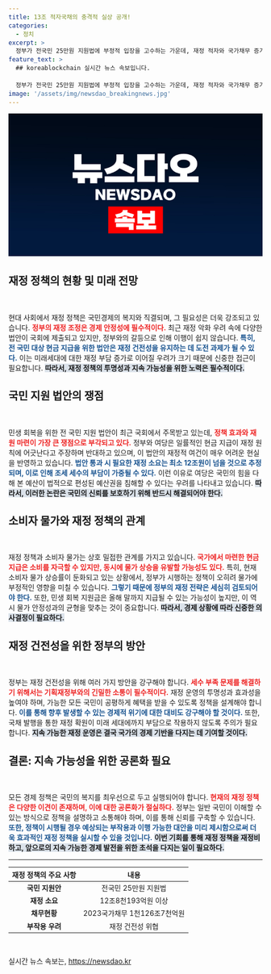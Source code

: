 ```yaml
---
title: 13조 적자국채의 충격적 실상 공개!
categories:
  - 정치
excerpt: >
  정부가 전국민 25만원 지원법에 부정적 입장을 고수하는 가운데, 재정 적자와 국가채무 증가 우려가 커지고 있다. 민생회복지원금 지급이 소비를 자극할지에 대한 논란도 더욱 치열해질 전망이다. 클릭해서 더 알아보세요!
feature_text: >
  ## koreablockchain 실시간 뉴스 속보입니다.

  정부가 전국민 25만원 지원법에 부정적 입장을 고수하는 가운데, 재정 적자와 국가채무 증가 우려가 커지고 있다. 민생회복지원금 지급이 소비를 자극할지에 대한 논란도 더욱 치열해질 전망이다. 클릭해서 더 알아보세요!
image: '/assets/img/newsdao_breakingnews.jpg'
---
```


<p><img src="/assets/img/newsdao_breakingnews.jpg" alt="koreablockchain 속보" /></p>

<h2 data-ke-size="size26">재정 정책의 현황 및 미래 전망</h2>

<p data-ke-size="size16">&nbsp;</p>

<p>현대 사회에서 재정 정책은 국민경제의 복지와 직결되며, 그 필요성은 더욱 강조되고 있습니다. <b><span style="color: #ee2323;">정부의 재정 조정은 경제 안정성에 필수적이다.</span></b> 최근 재정 악화 우려 속에 다양한 법안이 국회에 제출되고 있지만, 정부와의 갈등으로 인해 이행이 쉽지 않습니다. <b><span style="color: #1a5490;">특히, 전 국민 대상 현금 지급을 위한 법안은 재정 건전성을 유지하는 데 도전 과제가 될 수 있다.</span></b> 이는 미래세대에 대한 재정 부담 증가로 이어질 우려가 크기 때문에 신중한 접근이 필요합니다. <b><span style="background-color: #21538527;">따라서, 재정 정책의 투명성과 지속 가능성을 위한 노력은 필수적이다.</span></b></p>

<h2 data-ke-size="size26">국민 지원 법안의 쟁점</h2>

<p data-ke-size="size16">&nbsp;</p>

<p>민생 회복을 위한 전 국민 지원 법안이 최근 국회에서 주목받고 있는데, <b><span style="color: #ee2323;">정책 효과와 재원 마련이 가장 큰 쟁점으로 부각되고 있다.</span></b> 정부와 여당은 일률적인 현금 지급이 재정 원칙에 어긋난다고 주장하며 반대하고 있으며, 이 법안의 재정적 여건이 매우 어려운 현실을 반영하고 있습니다. <b><span style="color: #1a5490;">법안 통과 시 필요한 재정 소요는 최소 12조원이 넘을 것으로 추정되며, 이로 인해 조세 세수의 부담이 가중될 수 있다.</span></b> 이런 이유로 여당은 국민의 힘을 다해 본 예산이 법적으로 편성된 예산권을 침해할 수 있다는 우려를 나타내고 있습니다. <b><span style="background-color: #21538527;">따라서, 이러한 논란은 국민의 신뢰를 보호하기 위해 반드시 해결되어야 한다.</span></b></p>

<h2 data-ke-size="size26">소비자 물가와 재정 정책의 관계</h2>

<p data-ke-size="size16">&nbsp;</p>

<p>재정 정책과 소비자 물가는 상호 밀접한 관계를 가지고 있습니다. <b><span style="color: #ee2323;">국가에서 마련한 현금지급은 소비를 자극할 수 있지만, 동시에 물가 상승을 유발할 가능성도 있다.</span></b> 특히, 현재 소비자 물가 상승률이 둔화되고 있는 상황에서, 정부가 시행하는 정책이 오히려 물가에 부정적인 영향을 미칠 수 있습니다. <b><span style="color: #1a5490;">그렇기 때문에 정부의 재정 전략은 세심히 검토되어야 한다.</span></b> 또한, 민생 회복 지원금은 올해 말까지 지급될 수 있는 가능성이 높지만, 이 역시 물가 안정성과의 균형을 맞추는 것이 중요합니다. <b><span style="background-color: #21538527;">따라서, 경제 상황에 따라 신중한 의사결정이 필요하다.</span></b></p>

<h2 data-ke-size="size26">재정 건전성을 위한 정부의 방안</h2>

<p data-ke-size="size16">&nbsp;</p>

<p>정부는 재정 건전성을 위해 여러 가지 방안을 강구해야 합니다. <b><span style="color: #ee2323;">세수 부족 문제를 해결하기 위해서는 기획재정부와의 긴밀한 소통이 필수적이다.</span></b> 재정 운영의 투명성과 효과성을 높여야 하며, 가능한 모든 국민이 공평하게 혜택을 받을 수 있도록 정책을 설계해야 합니다. <b><span style="color: #1a5490;">이를 통해 향후 발생할 수 있는 경제적 위기에 대한 대비도 강구해야 할 것이다.</span></b> 또한, 국채 발행을 통한 재정 확원이 미래 세대에까지 부담으로 작용하지 않도록 주의가 필요합니다. <b><span style="background-color: #21538527;">지속 가능한 재정 운영은 결국 국가의 경제 기반을 다지는 데 기여할 것이다.</span></b></p>

<h2 data-ke-size="size26">결론: 지속 가능성을 위한 공론화 필요</h2>

<p data-ke-size="size16">&nbsp;</p>

<p>모든 경제 정책은 국민의 복지를 최우선으로 두고 실행되어야 합니다. <b><span style="color: #ee2323;">현재의 재정 정책은 다양한 이견이 존재하며, 이에 대한 공론화가 절실하다.</span></b> 정부는 일반 국민이 이해할 수 있는 방식으로 정책을 설명하고 소통해야 하며, 이를 통해 신뢰를 구축할 수 있습니다. <b><span style="color: #1a5490;">또한, 정책이 시행될 경우 예상되는 부작용과 이행 가능한 대안을 미리 제시함으로써 더욱 효과적인 재정 정책을 실시할 수 있을 것입니다.</span></b> <b><span style="background-color: #21538527;">이번 기회를 통해 재정 정책을 재정비하고, 앞으로의 지속 가능한 경제 발전을 위한 초석을 다지는 일이 필요하다.</span></b></p>

<hr>

<table style="width: 100%;">
<thead>
<tr>
<th style="text-align: center;"><b>재정 정책의 주요 사항</b></th>
<th style="text-align: center;"><b>내용</b></th>
</tr>
</thead>
<tbody>
<tr>
<td style="text-align: center; height: 17px;"><b>국민 지원안</b></td>
<td style="text-align: center; height: 17px;">전국민 25만원 지원법</td>
</tr>
<tr>
<td style="text-align: center; height: 17px;"><b>재정 소요</b></td>
<td style="text-align: center; height: 17px;">12조8천193억원 이상</td>
</tr>
<tr>
<td style="text-align: center; height: 17px;"><b>채무현황</b></td>
<td style="text-align: center; height: 17px;">2023국가채무 1천126조7천억원</td>
</tr>
<tr>
<td style="text-align: center; height: 17px;"><b>부작용 우려</b></td>
<td style="text-align: center; height: 17px;">재정 건전성 위협</td>
</tr>
</tbody>
</table>

<p data-ke-size="size16">&nbsp;</p>
실시간 뉴스 속보는, <a href="https://newsdao.kr" rel="dofollow">https://newsdao.kr</a>


